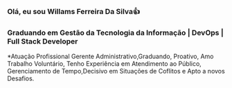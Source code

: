 ### Olá, eu sou Willams Ferreira Da Silva👍

### Graduando em Gestão da Tecnologia da Informação | DevOps | Full Stack Developer

*Atuação Profissional
Gerente Administrativo,Graduando, Proativo, 
Amo Trabalho Voluntário, Tenho Experiência em Atendimento ao Público,
Gerenciamento de Tempo,Decisivo em Situações de Coflitos e Apto a novos Desafios.
